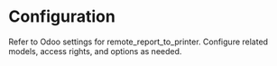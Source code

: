 # Configuration

Refer to Odoo settings for remote_report_to_printer. Configure related models, access rights, and options as needed.
